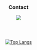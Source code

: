 <div align=center>
<!--  <h2>Hi Welcome, I'm SungHee Cho 👋</h2> -->
 <!--
<h3>Skills</h3> 
<img src="https://img.shields.io/badge/html5-E34F26?style=flat-square&logo=html5&logoColor=white">
<img src="https://img.shields.io/badge/css-1572B6?style=flat-square&logo=css3&logoColor=white">
<img src="https://img.shields.io/badge/styled components-DB7093?style=flat-square&logo=styled-components&logoColor=white"/>
<br>
<img src="https://img.shields.io/badge/javascript-F7DF1E?style=flat-square&logo=javascript&logoColor=black">
<img src="https://img.shields.io/badge/react-61DAFB?style=flat-square&logo=react&logoColor=black">

<br>
<img src="https://img.shields.io/badge/node.js-339933?style=flat-square&logo=Node.js&logoColor=white">
<img src="https://img.shields.io/badge/express-000000?style=flat-square&logo=express&logoColor=white">
<img src="https://img.shields.io/badge/MySQL-4479A1?style=flat-square&logo=MySQL&logoColor=white"/> -->
<!-- <img src="https://img.shields.io/badge/Scss-CC6699?style=flat-square&logo=Sass&logoColor=white"> -->
<!-- <img src="https://img.shields.io/badge/Next.js-000000?style=flat-square&logo=Next.js&logoColor=white"/>
<!-- <img src="https://img.shields.io/badge/mongoDB-47A248?style=flat-square&logo=MongoDB&logoColor=white"> -->


<br>
<!-- <img src="https://img.shields.io/badge/git-181717?style=for-the-badge&logo=github&logoColor=white">
 -->
<h3>Contact</h3>
<!-- <a href="https://sheeheehee.tistory.com"><img src="https://img.shields.io/badge/Tistory-000000?style=for-the-badge&logo=Tistory&logoColor=white"/></a> -->
<a href="mailto:08heehee08@naver.com" target="_blank"><img src="https://img.shields.io/badge/08heehee08@naver.com-EA4335?style=flat-square&logo=Gmail&logoColor=white"/></a> 

<br></br>

<!-- 깃허브 스탯 -->
<!-- ![Anurag's GitHub stats](https://github-readme-stats.vercel.app/api?username=Sung-Heee&&show_icons=true&theme=transparent) -->

<!-- 깃허브 Top Langs -->
[![Top Langs](https://github-readme-stats-git-masterrstaa-rickstaa.vercel.app/api/top-langs/?username=Sung-Heee)](https://github.com/anuraghazra/github-readme-stats)
  
</div>


